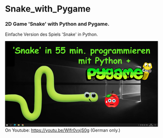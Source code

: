 # Snake_with_Pygame
### 2D Game 'Snake' with Python and Pygame. 
Einfache Version des Spiels 'Snake' in Python. 

![alt tag](https://github.com/DIYDave/Snake_with_Pygame/blob/master/Pygame_snake_klein.jpg)
<br>
On Youtube: https://youtu.be/Wlfr0vxjS0g  (German only.)

